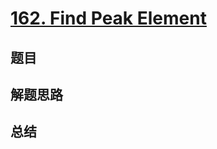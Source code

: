 # [162. Find Peak Element](https://leetcode.com/problems/find-peak-element/)

## 题目


## 解题思路


## 总结


